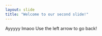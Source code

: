 ```yaml
---
layout: slide
title: "Welcome to our second slide!"
---
```

Ayyyyy lmaoo
Use the left arrow to go back!
